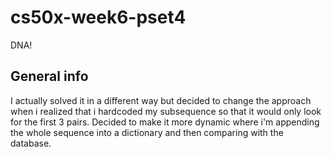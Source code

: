 # cs50x-week6-pset4
DNA!

## General info

I actually solved it in a different way but decided to change the approach when i realized that i hardcoded my subsequence so that it would only look for the first 3 pairs. Decided to make it more dynamic where i'm appending the whole sequence into a dictionary and then comparing with the database. 


